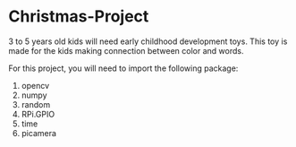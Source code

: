 # Christmas-Project

3 to 5 years old kids will need early childhood development toys. This toy is made for the kids making connection between color and words.

For this project, you will need to import the following package:

1. opencv
2. numpy
3. random
4. RPi.GPIO
5. time
6. picamera

